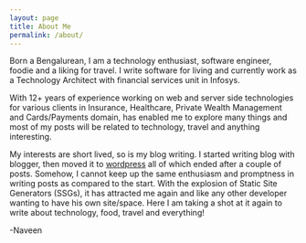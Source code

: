 ```yaml
---
layout: page
title: About Me
permalink: /about/
---
```


Born a Bengalurean, I am a technology enthusiast, software engineer, foodie and a liking for travel. I write software for living and currently work as a Technology Architect with financial services unit in Infosys.    

With 12+ years of experience working on web and server side technologies for various clients in Insurance, Healthcare, Private Wealth Management and Cards/Payments domain, has enabled me to explore many things and most of my posts will be related to technology, travel and anything interesting.

My interests are short lived, so is my blog writing. I started writing blog with blogger, then moved it to [wordpress](https://codecafe.wordpress.com/) all of which ended after a couple of posts. Somehow, I cannot keep up the same enthusiasm and promptness in writing posts as compared to the start. With the explosion of Static Site Generators (SSGs), it has attracted me again and like any other developer wanting to have his own site/space. Here I am taking a shot at it again to write about technology, food, travel and everything!

-Naveen
